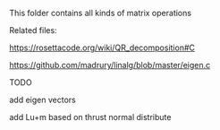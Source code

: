 
This folder contains all kinds of matrix operations

Related files:

https://rosettacode.org/wiki/QR_decomposition#C

https://github.com/madrury/linalg/blob/master/eigen.c


TODO

add eigen vectors

add Lu+m based on thrust normal distribute